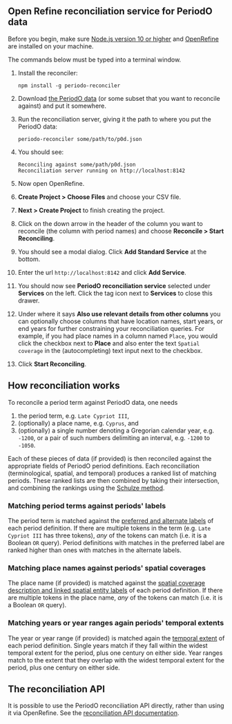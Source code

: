 ## Open Refine reconciliation service for PeriodO data

Before you begin, make sure [Node.js version 10 or higher](https://nodejs.org/en/download/current/) and [OpenRefine](http://openrefine.org/download.html) are installed on your machine.

The commands below must be typed into a terminal window.

1. Install the reconciler:

    ```
    npm install -g periodo-reconciler
    ```

1. Download [the PeriodO data](http://n2t.net/ark:/99152/p0d.json) (or some subset that you want to reconcile against) and put it somewhere.

1. Run the reconciliation server, giving it the path to where you put the PeriodO data:

    ```
    periodo-reconciler some/path/to/p0d.json
    ```

1. You should see:

    ```
    Reconciling against some/path/p0d.json
    Reconciliation server running on http://localhost:8142
    ```

1. Now open OpenRefine.

1. **Create Project > Choose Files** and choose your CSV file.

1. **Next > Create Project** to finish creating the project.

1. Click on the down arrow in the header of the column you want to reconcile (the column with period names) and choose **Reconcile > Start Reconciling**.

1. You should see a modal dialog. Click **Add Standard Service** at the bottom.

1. Enter the url `http://localhost:8142` and click **Add Service**.

1. You should now see **PeriodO reconciliation service** selected under **Services** on the left. Click the tag icon next to **Services** to close this drawer.

1. Under where it says **Also use relevant details from other columns** you can optionally choose columns that have location names, start years, or end years for further constraining your reconciliation queries. For example, if you had place names in a column named `Place`, you would click the checkbox next to **Place** and also enter the text `Spatial coverage` in the (autocompleting) text input next to the checkbox.

1. Click **Start Reconciling**.

## How reconciliation works

To reconcile a period term against PeriodO data, one needs

1. the period term, e.g. `Late Cypriot III`,
1. (optionally) a place name, e.g. `Cyprus`, and
1. (optionally) a single number denoting a Gregorian calendar year, e.g. `-1200`, or a pair of such numbers delimiting an interval, e.g. `-1200` to `-1050`.

Each of these pieces of data (if provided) is then reconciled against the appropriate fields of PeriodO period definitions. Each reconciliation (terminological, spatial, and temporal) produces a ranked list of matching periods. These ranked lists are then combined by taking their intersection, and combining the rankings using the [Schulze method](https://en.wikipedia.org/wiki/Schulze_method).

### Matching period terms against periods' labels

The period term is matched against the [preferred and alternate labels](http://perio.do/technical-overview/#labels-and-documentation) of each period definition. If there are multiple tokens in the term (e.g. `Late Cypriot III` has three tokens), *any* of the tokens can match (i.e. it is a Boolean `OR` query). Period definitions with matches in the preferred label are ranked higher than ones with matches in the alternate labels.

### Matching place names against periods' spatial coverages

The place name (if provided) is matched against the [spatial coverage description and linked spatial entity labels](http://perio.do/technical-overview/#spatial-extent) of each period definition. If there are multiple tokens in the place name, *any* of the tokens can match (i.e. it is a Boolean `OR` query).

### Matching years or year ranges again periods' temporal extents

The year or year range (if provided) is matched again the [temporal extent](http://perio.do/technical-overview/#temporal-extent) of each period definition. Single years match if they fall within the widest temporal extent for the period, plus one century on either side. Year ranges match to the extent that they overlap with the widest temporal extent for the period, plus one century on either side.

## The reconciliation API

It is possible to use the PeriodO reconciliation API directly, rather than using it via OpenRefine. See the [reconciliation API documentation](API.md).
